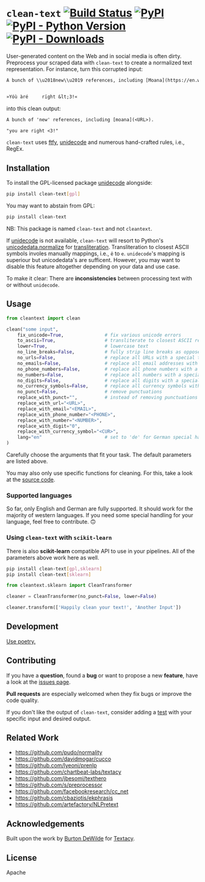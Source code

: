 # `clean-text` [![Build Status](https://img.shields.io/github/workflow/status/jfilter/clean-text/Test)](https://github.com/jfilter/clean-text/actions/workflows/test.yml) [![PyPI](https://img.shields.io/pypi/v/clean-text.svg)](https://pypi.org/project/clean-text/) [![PyPI - Python Version](https://img.shields.io/pypi/pyversions/clean-text.svg)](https://pypi.org/project/clean-text/) [![PyPI - Downloads](https://img.shields.io/pypi/dm/clean-text)](https://pypistats.org/packages/clean-text)

User-generated content on the Web and in social media is often dirty. Preprocess your scraped data with `clean-text` to create a normalized text representation. For instance, turn this corrupted input:

```txt
A bunch of \\u2018new\\u2019 references, including [Moana](https://en.wikipedia.org/wiki/Moana_%282016_film%29).


»Yóù àré     rïght &lt;3!«
```

into this clean output:

```txt
A bunch of 'new' references, including [moana](<URL>).

"you are right <3!"
```

`clean-text` uses [ftfy](https://github.com/LuminosoInsight/python-ftfy), [unidecode](https://github.com/takluyver/Unidecode) and numerous hand-crafted rules, i.e., RegEx.

## Installation

To install the GPL-licensed package [unidecode](https://github.com/takluyver/Unidecode) alongside:

```bash
pip install clean-text[gpl]
```

You may want to abstain from GPL:

```bash
pip install clean-text
```

NB: This package is named `clean-text` and not `cleantext`.

If [unidecode](https://github.com/takluyver/Unidecode) is not available, `clean-text` will resort to Python's [unicodedata.normalize](https://docs.python.org/3.7/library/unicodedata.html#unicodedata.normalize) for [transliteration](https://en.wikipedia.org/wiki/Transliteration).
Transliteration to closest ASCII symbols involes manually mappings, i.e., `ê` to `e`.
`unidecode`'s mapping is superiour but unicodedata's are sufficent.
However, you may want to disable this feature altogether depending on your data and use case.

To make it clear: There are **inconsistencies** between processing text with or without `unidecode`.

## Usage

```python
from cleantext import clean

clean("some input",
    fix_unicode=True,               # fix various unicode errors
    to_ascii=True,                  # transliterate to closest ASCII representation
    lower=True,                     # lowercase text
    no_line_breaks=False,           # fully strip line breaks as opposed to only normalizing them
    no_urls=False,                  # replace all URLs with a special token
    no_emails=False,                # replace all email addresses with a special token
    no_phone_numbers=False,         # replace all phone numbers with a special token
    no_numbers=False,               # replace all numbers with a special token
    no_digits=False,                # replace all digits with a special token
    no_currency_symbols=False,      # replace all currency symbols with a special token
    no_punct=False,                 # remove punctuations
    replace_with_punct="",          # instead of removing punctuations you may replace them
    replace_with_url="<URL>",
    replace_with_email="<EMAIL>",
    replace_with_phone_number="<PHONE>",
    replace_with_number="<NUMBER>",
    replace_with_digit="0",
    replace_with_currency_symbol="<CUR>",
    lang="en"                       # set to 'de' for German special handling
)
```

Carefully choose the arguments that fit your task. The default parameters are listed above.

You may also only use specific functions for cleaning. For this, take a look at the [source code](https://github.com/jfilter/clean-text/blob/master/cleantext/clean.py).

### Supported languages

So far, only English and German are fully supported.
It should work for the majority of western languages.
If you need some special handling for your language, feel free to contribute. 🙃

### Using `clean-text` with `scikit-learn`

There is also **scikit-learn** compatible API to use in your pipelines.
All of the parameters above work here as well.

```bash
pip install clean-text[gpl,sklearn]
pip install clean-text[sklearn]
```

```python
from cleantext.sklearn import CleanTransformer

cleaner = CleanTransformer(no_punct=False, lower=False)

cleaner.transform(['Happily clean your text!', 'Another Input'])
```

## Development

[Use poetry.](https://python-poetry.org/)

## Contributing

If you have a **question**, found a **bug** or want to propose a new **feature**, have a look at the [issues page](https://github.com/jfilter/clean-text/issues).

**Pull requests** are especially welcomed when they fix bugs or improve the code quality.

If you don't like the output of `clean-text`, consider adding a [test](https://github.com/jfilter/clean-text/tree/master/tests) with your specific input and desired output.

## Related Work

-   https://github.com/pudo/normality
-   https://github.com/davidmogar/cucco
-   https://github.com/lyeoni/prenlp
-   https://github.com/chartbeat-labs/textacy
-   https://github.com/jbesomi/texthero
-   https://github.com/s/preprocessor
-   https://github.com/facebookresearch/cc_net
-   https://github.com/cbaziotis/ekphrasis
-   https://github.com/artefactory/NLPretext

## Acknowledgements

Built upon the work by [Burton DeWilde](https://github.com/bdewilde) for [Textacy](https://github.com/chartbeat-labs/textacy).

## License

Apache
